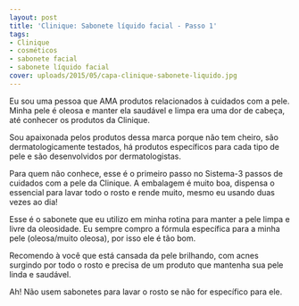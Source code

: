 ```yaml
---
layout: post
title: 'Clinique: Sabonete líquido facial - Passo 1'
tags:
- Clinique
- cosméticos
- sabonete facial
- sabonete líquido facial
cover: uploads/2015/05/capa-clinique-sabonete-liquido.jpg
---
```


Eu sou uma pessoa que AMA produtos relacionados à cuidados com a pele. Minha pele é oleosa e manter ela saudável e limpa era uma dor de cabeça, até conhecer os produtos da Clinique.

Sou apaixonada pelos produtos dessa marca porque não tem cheiro, são dermatologicamente testados, há produtos específicos para cada tipo de pele e são desenvolvidos por dermatologistas.

Para quem não conhece, esse é o primeiro passo no Sistema-3 passos de cuidados com a pele da Clinique. A embalagem é muito boa, dispensa o essencial para lavar todo o rosto e rende muito, mesmo eu usando duas vezes ao dia!

Esse é o sabonete que eu utilizo em minha rotina para manter a pele limpa e livre da oleosidade. Eu sempre compro a fórmula específica para a minha pele (oleosa/muito oleosa), por isso ele é tão bom.

Recomendo à você que está cansada da pele brilhando, com acnes surgindo por todo o rosto e precisa de um produto que mantenha sua pele linda e saudável.

Ah! Não usem sabonetes para lavar o rosto se não for específico para ele.
